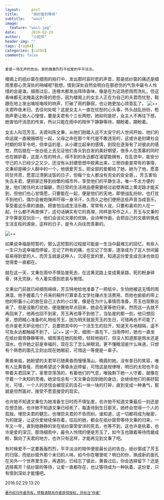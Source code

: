 ```yaml
---
layout:     post
title:      "纸纱窗的等待"
subtitle:   "wait"
image:
  feature: "wait.jpg"
date:       2016-02-29
author:     "小粒玲"
header-img: ""
tags: [tag04]
categories: [cat04]
comments: false
---
```

   <pre><code>爱是一场无声的告白，爱的轰轰烈烈不如爱的平平淡淡。</code></pre> 
    
楼阁上的纸纱窗在细雨的拍打中，发出那时哀时悲的声音，那是纸纱窗的痛还是细雨里那心灵深处的呐喊呢?我想，情到深处自然会明白在那悲伤的气氛中最令人怜惜的会是谁。细雨过后，连檀木都发出阵阵香味，像是在为这场悲雨而洗礼，但这香味都无法掩盖这刺骨的悲伤，因为楼阁上的女主人正在为自己的夫君而忧愁，鞋跟在地上发出咯吱咯吱的响声，打破了雨的静寂，也让她更加心烦意乱了。﻿
![++](http://7xtust.com1.z0.glb.clouddn.com/chuang.jpg "windows")
夫君昨夜未归，去往何处呢？这是女主人一直在忧愁的心头事，外头战乱纷纷，枪炮声更让她人心惶惶，要是夫君有个三长两短，她如何是好，女主人不再往下想，她害怕坏消息的传来，所以只能在雨中的陪伴下静静等待，期盼着，期盼着。

女主人叫范芳玉，夫君叫陈文秉，从他们刚踏入这不太安宁的人世间开始，他们的命运就一直被捆绑在一起，父母之命在那个年代是不敢违背的，这或许是封建社会时期的将军令吧，但幸运的是，从小建立起来的感情，到现在逐渐有了对彼此的感觉，然后就在一张白纸上去见证他们青头到白发的美好期望，很多人在羡慕的同时也在嫉妒着，这是人性的特点，得不到的永远都在渴望能拥有，在乱世中，能安分守己的人已经少之又少，还没有从封建思想中脱离出来，三房四妾是常有的事情，文秉却是稀少人群中的一个，他很爱芳玉，把全部的爱都给了她，她为了他，愿意同甘共苦，愿意过清粥淡饭的日子，但每个女人都没有完全的安全感，，芳玉害怕失去夫君，便把家迁移到纷繁的城市外，享受他们的平静生活，唯一不太方便的是，他们居住的太过偏僻，而日常的生活用品便需要经过岩壁再踏上黄泥路才能买到，但他们也心甘情愿，只要能在一起，便是他们的天地，即使战乱纷纷，也打扰不到他们，偶尔会被炮弹声吓得一身冷汗，久而久之他们便把这些声音当成音乐，享受着这乐章的谱曲，把害怕当成生活乐趣，常常有人说，只要和喜欢的人在一起，什么都不再畏惧了，这句话确实有它的真理，同样是写作之人，芳玉与文秉的才华算是双剑合一，他们会谈论文章的优缺，会诗琴作画，会把自己的文章转换成生活支柱的源泉，这样的日子，是令人向往而羡慕的。﻿

![++](http://7xtust.com1.z0.glb.clouddn.com/lou.jpg "w")

如果说幸福是短暂的，那么这短暂的过程就可能是一生当中最难忘的回忆，有些人一生只为这幸福而停留，忘记了所有的痛，也忘记了伤害，逐渐成为了这人世间最容易得到爱的人，而芳玉就是这种人，沉浸在爱的里，知道这份爱变成泡沫也依旧觉得爱一直都在。

就在这一天，文秉在雨中不慎坠崖死去，在这黄泥路上变成黄泉路，死的粉身碎骨，体无完肤，令人着实感到悲哀与惋惜。

文秉出门前就已经细雨绵绵，芳玉特地给他准备了一把纸伞，生怕他被这无情的雨淋湿，他手握着几个月来的稿件打算拿去文学社赚点生活费用，而他也偷偷的带上他的积蓄小心的放在自己上衣的小口里，像是在为什么事情而准备，芳玉也观察出来了，但是没敢打扰他，便提醒他早点回来，她会在家等他归来，然而这一去就不再回来了，他再也回不到家，芳玉再也等不到他了，当坠崖的那一刻，他只想回家，想把精心准备的礼物给芳玉，因为明天就是芳玉的生日，可惜再也不可能了，也许是老天妒忌他们了，总要把其中的一个活生生的拉开，知道天与地相隔，遥不可及永远都触碰不到了。﻿
![++](http://7xtust.com1.z0.glb.clouddn.com/shan.jpg "windows")
这一天，细雨一直在下，当雨停时，她也一直坐在纸纱窗旁静静等待，细雨落在她的脸颊，轻轻地拍打，但没人知道那是雨水还是泪水，也许她之前是幸福的，现在忘了怎么掉眼泪，更不懂眼泪是什么味道，只想有个熟悉的面孔立刻出现在她眼前，可惜这一等便是一辈子。


黄昏来临，她盼望的夫君早已随黄昏而慢慢落山，晚霞的她，没有昔日的笑容，唯有人比黄昏瘦，而她希望这个黄昏永远停留，可惜这是规律呀，明日的太阳也不会带着夫君回来了，家里空荡荡的，有着他们的气息，唯独剩下她一人守着，就像在守着一个未知的灵魂，她坚信总有一天文秉会回到她的身边，会继续他们的美好韶光，可惜，一个人的坚信会被现实的击石一块一块的打碎，直到变成一种勇气，那就是坦然面对，接受不愿意接受的现实。

也许她不知道文秉在为她准备生日时而不慎坠崖，也许她不知道文秉最后一刻还是在想念她，也许她不知道文秉已经死了，每逢待到生日那天，她终会觉得一个人的孤独，埋怨夫君的健忘，也埋怨夫君的不告而别，谁知道，这一切都将成为秘密，为的就是，让这份爱继续保存着，往后的她，都会在纸纱窗旁等待文秉的归来，一年又一年，直到她静静的坐在纸纱窗旁安详的死去，也等不到，这也许是执着，也许是爱的深沉，那场细雨中，最令人怜惜的便是芳玉了，如今玉也跟着等待而磨成粉，飘向了夫君的地方，也许只有这样，才能再见到文秉了吧。

有时候爱不一定要轰轰烈烈，平平淡淡的陪伴便是最长远的告白，纸纱窗成了芳玉的归宿，而纸纱窗外那个未归的人呐，如今你在哪里呢？明日的你，换成新的面孔在另外一个世界里生存，再遇到，已经忘了彼此，黄昏过后，你会选择留下？还是选择离开？纸纱窗的等待，让爱一直都存在，也让等待成为一种执着，这份爱，只有情到深处才能懂吧。



<p>2016.02.29 13:20</p>
<small><a href="http://www.jianshu.com/p/bf73984dc7d5">著作权归作者所有，转载请联系作者获得授权，并标注“作者”</a></small>

